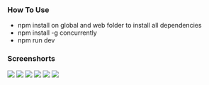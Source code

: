 ### How To Use

- npm install on global and web folder to install all dependencies
- npm install -g concurrently
- npm run dev

### Screenshorts

<img src="https://github.com/CyberWorrior/E-COMMERCE-SERN-STACK/blob/master/Screenshots/home-page.png"/>
<img src="https://github.com/CyberWorrior/E-COMMERCE-SERN-STACK/blob/master/Screenshots/products-page.png"/>
<img src="https://github.com/CyberWorrior/E-COMMERCE-SERN-STACK/blob/master/Screenshots/registration-page.png"/>
<img src="https://github.com/CyberWorrior/E-COMMERCE-SERN-STACK/blob/master/Screenshots/login-page.png"/>
<img src="https://github.com/CyberWorrior/E-COMMERCE-SERN-STACK/blob/master/Screenshots/orders-page.png"/>
<img src="https://github.com/CyberWorrior/E-COMMERCE-SERN-STACK/blob/master/Screenshots/cart_check_out-page.png"/>
